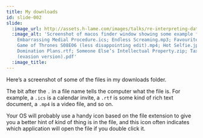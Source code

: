 ```yaml
---
title: My downloads
id: slide-002
slide:
  :image_url: http://assets.h-lame.com/images/talks/re-interpreting-data/lrug-jan-2020/slides/002.png
  :image_alt: 'Screenshot of macos finder window showing some example filenames. text:
    Embarrassing Medial Procedure.ics; Endless Screaming.mp3; Favourite Meme.gif;
    Game of Thrones S08E06 (less disappointing edit).mp4; Hot Selfie.jpg; Secret World
    Domination Plans.rtf; Someone Else’s Intellectual Property.zip; Tax Return 2019
    (evasion version).pdf'
  :image_title:
---
```

Here’s a screenshot of some of the files in my downloads folder.

The bit after the `.` in a file name tells the computer what the file is.  For example, a `.ics` is a calendar invite, a `.rtf` is some kind of rich text document, a `.mp4` is a video file, and so on.

Your OS will probably use a handy icon based on the file extension to give you a better hint of kind of thing is in the file, and this icon often indicates which application will open the file if you double click it.
